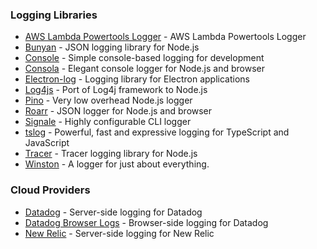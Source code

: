### Logging Libraries

- [AWS Lambda Powertools Logger](/transports/aws-lambda-powertools) - AWS Lambda Powertools Logger
- [Bunyan](/transports/bunyan) - JSON logging library for Node.js
- [Console](/transports/console) - Simple console-based logging for development
- [Consola](/transports/consola) - Elegant console logger for Node.js and browser
- [Electron-log](/transports/electron-log) - Logging library for Electron applications
- [Log4js](/transports/log4js) - Port of Log4j framework to Node.js
- [Pino](/transports/pino) - Very low overhead Node.js logger
- [Roarr](/transports/roarr) - JSON logger for Node.js and browser
- [Signale](/transports/signale) - Highly configurable CLI logger
- [tslog](/transports/tslog) - Powerful, fast and expressive logging for TypeScript and JavaScript
- [Tracer](/transports/tracer) - Tracer logging library for Node.js
- [Winston](/transports/winston) - A logger for just about everything.

### Cloud Providers

- [Datadog](/transports/datadog) - Server-side logging for Datadog
- [Datadog Browser Logs](/transports/datadog-browser-logs) - Browser-side logging for Datadog
- [New Relic](/transports/new-relic) - Server-side logging for New Relic
